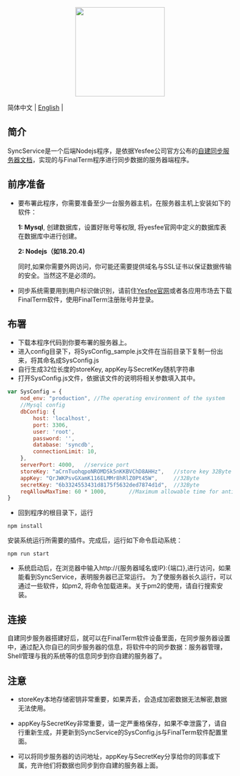 <p align="center">
  <img width="200" src="https://www.yesfee.com/assets/img/logo.png">
</p>

简体中文 | [English](./readme.md) |

## 简介
SyncService是一个后端Nodejs程序，是依据Yesfee公司官方公布的[自建同步服务器文档]()，实现的与FinalTerm程序进行同步数据的服务器端程序。

## 前序准备
- 要布署此程序，你需要准备至少一台服务器主机，在服务器主机上安装如下的软件：

	**1: Mysql**, 创建数据库，设置好账号等权限, 将yesfee官网中定义的数据库表在数据库中进行创建。

	**2: Nodejs（如18.20.4)**

	同时,如果你需要外网访问，你可能还需要提供域名与SSL证书以保证数据传输的安全。当然这不是必须的。

- 同步系统需要用到用户标识做识别，请前住[Yesfee官网](https://www.yesfee.com/download.html)或者各应用市场去下载FinalTerm软件，使用FinalTerm注册账号并登录。

## 布署
- 下载本程序代码到你要布署的服务器上。
- 进入config目录下，将SysConfig_sample.js文件在当前目录下复制一份出来，将其命名成SysConfig.js
- 自行生成32位长度的storeKey, appKey与SecretKey随机字符串
- 打开SysConfig.js文件，依据该文件的说明将相关参数填入其中。
```javascript
var SysConfig = {
    nod_env: "production", //The operating environment of the system
    //Mysql config
    dbConfig: {				
        host: 'localhost',
        port: 3306,
        user: 'root',
        password: '',
        database: 'syncdb',
        connectionLimit: 10,
    },
    serverPort: 4000,   //service port
    storeKey: "aCrnTuohqpoNROMDSk5nKKBVChD8AHHz",   //store key 32Byte
    appKey: "QrJWKPsvGXamK116ELMMr8hRlZ0Pt45W",     //32Byte
    secretKey: "6b3324553431d8175f5632ded7874d1d",  //32Byte
    reqAllowMaxTime: 60 * 1000,       //Maximum allowable time for anti replay,millisecond
}
```
- 回到程序的根目录下，运行
```dash
npm install
```
安装系统运行所需要的插件。完成后，运行如下命令启动系统：
```dash
npm run start
```
- 系统启动后，在浏览器中输入http://{服务器域名或IP}:{端口},进行访问，如果能看到SyncService，表明服务器已正常运行。 为了使服务器长久运行，可以通过一些软件，如pm2, 将命令加载进来。关于pm2的使用，请自行搜索安装。

## 连接
自建同步服务器搭建好后，就可以在FinalTerm软件设备里面，在同步服务器设置中，通过配入你自已的同步服务器的信息，将软件中的同步数据：服务器管理，Shell管理与我的系统等的信息同步到你自建的服务器了。

## 注意
- storeKey本地存储密钥非常重要，如果弄丢，会造成加密数据无法解密,数据无法使用。

- appKey与SecretKey非常重要，请一定严重格保存，如果不幸泄露了，请自行重新生成，并更新到SyncService的SysConfig.js与FinalTerm软件配置里面。

- 可以将同步服务器的访问地址，appKey与SecretKey分享给你的同事或下属，充许他们将数据也同步到你自建的服务器上面。
